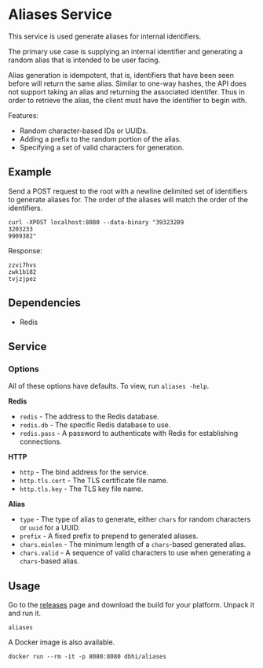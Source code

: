 # Aliases Service

This service is used generate aliases for internal identifiers.

The primary use case is supplying an internal identifier and generating a random alias that is intended to be user facing.

Alias generation is idempotent, that is, identifiers that have been seen before will return the same alias. Similar to one-way hashes, the API does not support taking an alias and returning the associated identifer. Thus in order to retrieve the alias, the client must have the identifier to begin with.

Features:

- Random character-based IDs or UUIDs.
- Adding a prefix to the random portion of the alias.
- Specifying a set of valid characters for generation.

## Example

Send a POST request to the root with a newline delimited set of identifiers to generate aliases for. The order of the aliases will match the order of the identifiers.

```
curl -XPOST localhost:8080 --data-binary "39323289
3203233
9909382"
```

Response:

```
zzvi7hvs
zwk1b182
tvjzjpez
```

## Dependencies

- Redis

## Service

### Options

All of these options have defaults. To view, run `aliases -help`.

**Redis**
- `redis` - The address to the Redis database.
- `redis.db` - The specific Redis database to use.
- `redis.pass` - A password to authenticate with Redis for establishing connections.

**HTTP**
- `http` - The bind address for the service.
- `http.tls.cert` - The TLS certificate file name.
- `http.tls.key` - The TLS key file name.

**Alias**
- `type` - The type of alias to generate, either `chars` for random characters or `uuid` for a UUID.
- `prefix` - A fixed prefix to prepend to generated aliases.
- `chars.minlen` - The minimum length of a `chars`-based generated alias.
- `chars.valid` - A sequence of valid characters to use when generating a `chars`-based alias.

## Usage

Go to the [releases](https://github.com/chop-dbhi/aliases/releases) page and download the build for your platform. Unpack it and run it.

```
aliases
```

A Docker image is also available.

```
docker run --rm -it -p 8080:8080 dbhi/aliases
```
